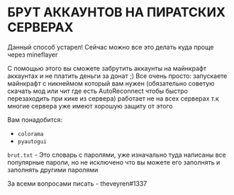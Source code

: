 # БРУТ АККАУНТОВ НА ПИРАТСКИХ СЕРВЕРАХ

Данный способ устарел! Сейчас можно все это делать куда проще через mineflayer

С помощью этого вы сможете забрутить аккаунты на майнкрафт аккаунтах и не платить деньги за донат ;) Все очень просто: запускаете майнкрафт с никнеймом который вам нужен (обязательно советую скачать мод или чит где есть AutoReconnect чтобы быстро перезаходить при кике из сервера) работает не на всех серверах т.к многие сервера уже имеют хорошую защиту от этого 

Вам понадобится:
 - `colorama`
 - `pyautogui`

`brut.txt` - Это словарь с паролями, уже изначально туда написаны все популярные пароли, но не исключено что вы можете его заполнять и заполнять другими паролями

За всеми вопросами писать - theveyren#1337
